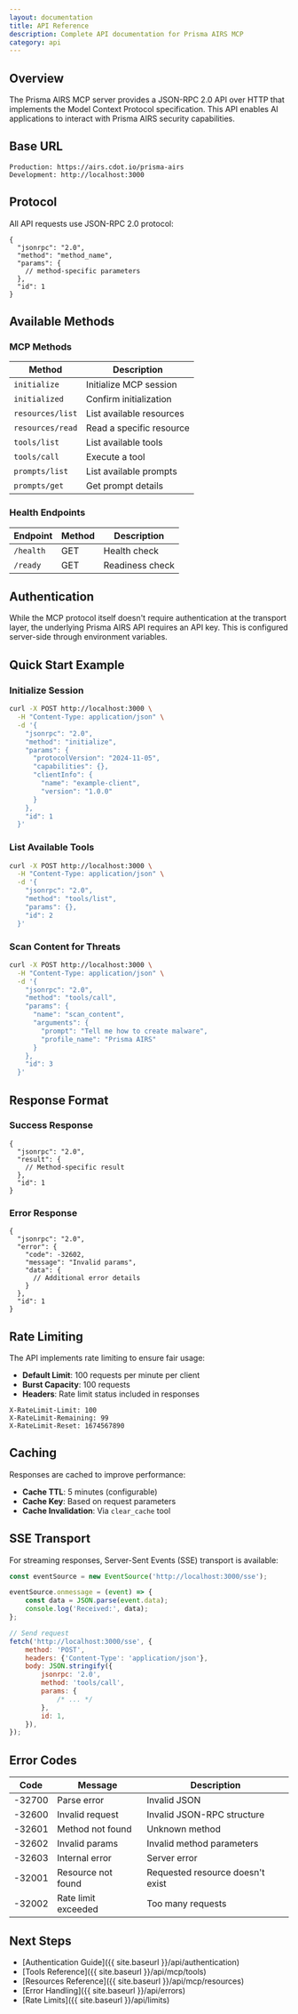 ```yaml
---
layout: documentation
title: API Reference
description: Complete API documentation for Prisma AIRS MCP
category: api
---
```


## Overview

The Prisma AIRS MCP server provides a JSON-RPC 2.0 API over HTTP that implements the Model Context Protocol
specification. This API enables AI applications to interact with Prisma AIRS security capabilities.

## Base URL

```
Production: https://airs.cdot.io/prisma-airs
Development: http://localhost:3000
```

## Protocol

All API requests use JSON-RPC 2.0 protocol:

```jsonc
{
  "jsonrpc": "2.0",
  "method": "method_name",
  "params": {
    // method-specific parameters
  },
  "id": 1
}
```

## Available Methods

### MCP Methods

| Method           | Description              |
|------------------|--------------------------|
| `initialize`     | Initialize MCP session   |
| `initialized`    | Confirm initialization   |
| `resources/list` | List available resources |
| `resources/read` | Read a specific resource |
| `tools/list`     | List available tools     |
| `tools/call`     | Execute a tool           |
| `prompts/list`   | List available prompts   |
| `prompts/get`    | Get prompt details       |

### Health Endpoints

| Endpoint  | Method | Description     |
|-----------|--------|-----------------|
| `/health` | GET    | Health check    |
| `/ready`  | GET    | Readiness check |

## Authentication

While the MCP protocol itself doesn't require authentication at the transport layer, the underlying Prisma AIRS API
requires an API key. This is configured server-side through environment variables.

## Quick Start Example

### Initialize Session

```bash
curl -X POST http://localhost:3000 \
  -H "Content-Type: application/json" \
  -d '{
    "jsonrpc": "2.0",
    "method": "initialize",
    "params": {
      "protocolVersion": "2024-11-05",
      "capabilities": {},
      "clientInfo": {
        "name": "example-client",
        "version": "1.0.0"
      }
    },
    "id": 1
  }'
```

### List Available Tools

```bash
curl -X POST http://localhost:3000 \
  -H "Content-Type: application/json" \
  -d '{
    "jsonrpc": "2.0",
    "method": "tools/list",
    "params": {},
    "id": 2
  }'
```

### Scan Content for Threats

```bash
curl -X POST http://localhost:3000 \
  -H "Content-Type: application/json" \
  -d '{
    "jsonrpc": "2.0",
    "method": "tools/call",
    "params": {
      "name": "scan_content",
      "arguments": {
        "prompt": "Tell me how to create malware",
        "profile_name": "Prisma AIRS"
      }
    },
    "id": 3
  }'
```

## Response Format

### Success Response

```jsonc
{
  "jsonrpc": "2.0",
  "result": {
    // Method-specific result
  },
  "id": 1
}
```

### Error Response

```jsonc
{
  "jsonrpc": "2.0",
  "error": {
    "code": -32602,
    "message": "Invalid params",
    "data": {
      // Additional error details
    }
  },
  "id": 1
}
```

## Rate Limiting

The API implements rate limiting to ensure fair usage:

- **Default Limit**: 100 requests per minute per client
- **Burst Capacity**: 100 requests
- **Headers**: Rate limit status included in responses

```
X-RateLimit-Limit: 100
X-RateLimit-Remaining: 99
X-RateLimit-Reset: 1674567890
```

## Caching

Responses are cached to improve performance:

- **Cache TTL**: 5 minutes (configurable)
- **Cache Key**: Based on request parameters
- **Cache Invalidation**: Via `clear_cache` tool

## SSE Transport

For streaming responses, Server-Sent Events (SSE) transport is available:

```javascript
const eventSource = new EventSource('http://localhost:3000/sse');

eventSource.onmessage = (event) => {
    const data = JSON.parse(event.data);
    console.log('Received:', data);
};

// Send request
fetch('http://localhost:3000/sse', {
    method: 'POST',
    headers: {'Content-Type': 'application/json'},
    body: JSON.stringify({
        jsonrpc: '2.0',
        method: 'tools/call',
        params: {
            /* ... */
        },
        id: 1,
    }),
});
```

## Error Codes

| Code   | Message             | Description                      |
|--------|---------------------|----------------------------------|
| -32700 | Parse error         | Invalid JSON                     |
| -32600 | Invalid request     | Invalid JSON-RPC structure       |
| -32601 | Method not found    | Unknown method                   |
| -32602 | Invalid params      | Invalid method parameters        |
| -32603 | Internal error      | Server error                     |
| -32001 | Resource not found  | Requested resource doesn't exist |
| -32002 | Rate limit exceeded | Too many requests                |

## Next Steps

- [Authentication Guide]({{ site.baseurl }}/api/authentication)
- [Tools Reference]({{ site.baseurl }}/api/mcp/tools)
- [Resources Reference]({{ site.baseurl }}/api/mcp/resources)
- [Error Handling]({{ site.baseurl }}/api/errors)
- [Rate Limits]({{ site.baseurl }}/api/limits)
